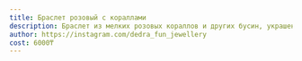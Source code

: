 ```yaml
---
title: Браслет розовый с кораллами
description: Браслет из мелких розовых кораллов и других бусин, украшен цветочками
author: https://instagram.com/dedra_fun_jewellery
cost: 6000₸
---
```


